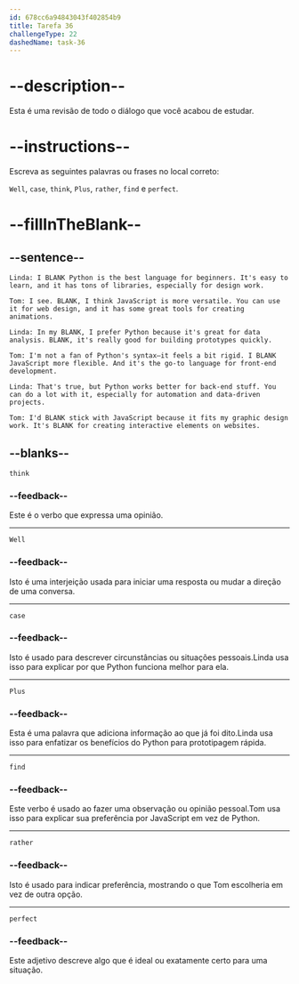 ```yaml
---
id: 678cc6a94843043f402854b9
title: Tarefa 36
challengeType: 22
dashedName: task-36
---
```


<!-- REVIEW -->

# --description--

Esta é uma revisão de todo o diálogo que você acabou de estudar.

# --instructions--

Escreva as seguintes palavras ou frases no local correto:

`Well`, `case`, `think`, `Plus`, `rather`, `find` e `perfect`.

# --fillInTheBlank--

## --sentence--

`Linda: I BLANK Python is the best language for beginners. It's easy to learn, and it has tons of libraries, especially for design work.`

`Tom: I see. BLANK, I think JavaScript is more versatile. You can use it for web design, and it has some great tools for creating animations.`

`Linda: In my BLANK, I prefer Python because it's great for data analysis. BLANK, it's really good for building prototypes quickly.`

`Tom: I'm not a fan of Python's syntax—it feels a bit rigid. I BLANK JavaScript more flexible. And it's the go-to language for front-end development.`

`Linda: That's true, but Python works better for back-end stuff. You can do a lot with it, especially for automation and data-driven projects.`

`Tom: I'd BLANK stick with JavaScript because it fits my graphic design work. It's BLANK for creating interactive elements on websites.`

## --blanks--

`think`

### --feedback--

Este é o verbo que expressa uma opinião.

---

`Well`

### --feedback--

Isto é uma interjeição usada para iniciar uma resposta ou mudar a direção de uma conversa.

---

`case`

### --feedback--

Isto é usado para descrever circunstâncias ou situações pessoais.Linda usa isso para explicar por que Python funciona melhor para ela.

---

`Plus`

### --feedback--

Esta é uma palavra que adiciona informação ao que já foi dito.Linda usa isso para enfatizar os benefícios do Python para prototipagem rápida.

---

`find`

### --feedback--

Este verbo é usado ao fazer uma observação ou opinião pessoal.Tom usa isso para explicar sua preferência por JavaScript em vez de Python.

---

`rather`

### --feedback--

Isto é usado para indicar preferência, mostrando o que Tom escolheria em vez de outra opção.

---

`perfect`

### --feedback--

Este adjetivo descreve algo que é ideal ou exatamente certo para uma situação.
